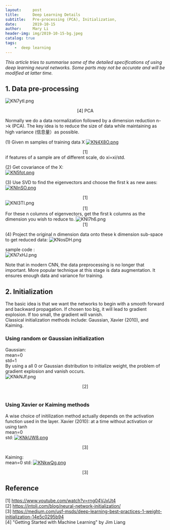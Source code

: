 ```yaml
---
layout:     post
title:      Deep Learning Details
subtitle:   Pre-processing (PCA), Initialization,
date:       2019-10-15
author:     Mary Li
header-img: img/2019-10-15-bg.jpeg
catalog: true
tags: 
    -  deep learning
---
```

_This article tries to summarise some of the detailed specifications of using deep learning neural networks. Some parts may not be accurate and will be modified 
at latter time._

## 1. Data pre-processing
![KN7ytI.png](https://s2.ax1x.com/2019/10/24/KN7ytI.png) <center> [4] PCA </center>

Normally we do a data normalization followed by a dimension reduction n->k (PCA). 
The key idea is to reduce the size of data while maintaining as high variance (信息量）as possible. <br>

(1) Given m samples of training data X
[![KN4X8O.png](https://s2.ax1x.com/2019/10/24/KN4X8O.png)](https://imgchr.com/i/KN4X8O) <center> [1] </center>
if features of a sample are of different scale, do xi=xi/std. <br>

(2) Get covariance of the X: <br>
[![KN5fot.png](https://s2.ax1x.com/2019/10/24/KN5fot.png)](https://imgchr.com/i/KN5fot) 

(3) Use SVD to find the eigenvectors and choose the first k as new axes: <br> 
[![KNInSO.png](https://s2.ax1x.com/2019/10/24/KNInSO.png)](https://imgchr.com/i/KNInSO) <center> [1] </center>
![KNI3TI.png](https://s2.ax1x.com/2019/10/24/KNI3TI.png) <center> [1] </center>
For these n columns of eigenvectors, get the first k columns as the dimension you wish to reduce to. 
![KNI7h6.png](https://s2.ax1x.com/2019/10/24/KNI7h6.png) <center> [1] </center>

(4) Project the original n dimension data onto these k dimension sub-space to get reduced data:
![KNosDH.png](https://s2.ax1x.com/2019/10/24/KNosDH.png)


sample code : <br>
![KN7xHJ.png](https://s2.ax1x.com/2019/10/24/KN7xHJ.png)


Note that in modern CNN, the data preprocessing is no longer that important. More popular technique at this stage is data augmentation.
It ensures enough data and variance for training.

## 2. Initialization
The basic idea is that we want the networks to begin with a smooth forward and backward propagation. If chosen too big, it will lead to gradient explosion. 
If too small, the gradient will vanish. <br>
Classical initialization methods include: Gaussian, Xavier (2010), and Kaiming. <br>

### Using random or Gaussian initialization
Gaussian: <br>
          mean=0 <br>
          std=1 <br>
By using a all 0 or Gaussian distribution to initialize weight, the problem of gradient explosion and vanish occurs. <br>
![KNkNJf.png](https://s2.ax1x.com/2019/10/24/KNkNJf.png) <center> [2] </center><br>

### Using Xavier or Kaiming methods
 A wise choice of initilization method actually depends on the activation function used in the layer.
 Xavier (2010): at a time without activation or using tanh <br>
                mean=0 <br>
                std: [![KNkUW8.png](https://s2.ax1x.com/2019/10/24/KNkUW8.png)](https://imgchr.com/i/KNkUW8) <center> [3] </center>
                  
 Kaiming: <br>
          mean=0
          std: [![KNkwQg.png](https://s2.ax1x.com/2019/10/24/KNkwQg.png)](https://imgchr.com/i/KNkwQg) <center> [3] </center>
  
 

## Reference
[1] https://www.youtube.com/watch?v=rng04VJxUt4 <br>
[2] https://intoli.com/blog/neural-network-initialization/ <br>
[3] https://medium.com/usf-msds/deep-learning-best-practices-1-weight-initialization-14e5c0295b94 <br>
[4] "Getting Started with Machine Learning" by Jim Liang <br>

          
          
